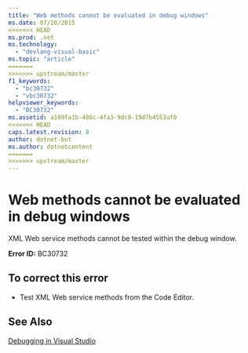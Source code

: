 ```yaml
---
title: "Web methods cannot be evaluated in debug windows"
ms.date: 07/20/2015
<<<<<<< HEAD
ms.prod: .net
ms.technology: 
  - "devlang-visual-basic"
ms.topic: "article"
=======
>>>>>>> upstream/master
f1_keywords: 
  - "bc30732"
  - "vbc30732"
helpviewer_keywords: 
  - "BC30732"
ms.assetid: a199fa1b-486c-4fa3-9dc0-19d7b4553af0
<<<<<<< HEAD
caps.latest.revision: 8
author: dotnet-bot
ms.author: dotnetcontent
=======
>>>>>>> upstream/master
---
```

# Web methods cannot be evaluated in debug windows
XML Web service methods cannot be tested within the debug window.  
  
 **Error ID:** BC30732  
  
## To correct this error  
  
-   Test XML Web service methods from the Code Editor.  
  
## See Also  
 [Debugging in Visual Studio](/visualstudio/debugger/debugging-in-visual-studio)
